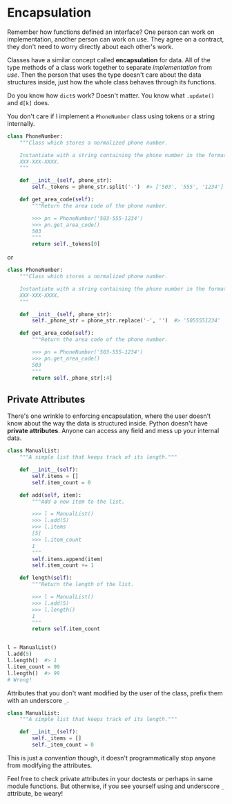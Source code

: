 # Encapsulation

Remember how functions defined an interface?
One person can work on implementation, another person can work on use.
They agree on a contract, they don't need to worry directly about each other's work.

Classes have a similar concept called **encapsulation** for data.
All of the type methods of a class work together to separate _implementation_ from _use_.
Then the person that uses the type doesn't care about the data structures inside, just how the whole class behaves through its functions.

Do you know how `dict`s work?
Doesn't matter.
You know what `.update()` and `d[k]` does.

You don't care if I implement a `PhoneNumber` class using tokens or a string internally.

```py
class PhoneNumber:
    """Class which stores a normalized phone number.

    Instantiate with a string containing the phone number in the format
    XXX-XXX-XXXX.
    """

    def __init__(self, phone_str):
        self._tokens = phone_str.split('-')  #> ['503', '555', '1234']

    def get_area_code(self):
        """Return the area code of the phone number.

        >>> pn = PhoneNumber('503-555-1234')
        >>> pn.get_area_code()
        503
        """
        return self._tokens[0]
```

or

```py
class PhoneNumber:
    """Class which stores a normalized phone number.

    Instantiate with a string containing the phone number in the format
    XXX-XXX-XXXX.
    """

    def __init__(self, phone_str):
        self._phone_str = phone_str.replace('-', '')  #> '5055551234'

    def get_area_code(self):
        """Return the area code of the phone number.

        >>> pn = PhoneNumber('503-555-1234')
        >>> pn.get_area_code()
        503
        """
        return self._phone_str[:4]
```

## Private Attributes

There's one wrinkle to enforcing encapsulation, where the user doesn't know about the way the data is structured inside.
Python doesn't have **private attributes**.
Anyone can access any field and mess up your internal data.

```py
class ManualList:
    """A simple list that keeps track of its length."""

    def __init__(self):
        self.items = []
        self.item_count = 0

    def add(self, item):
        """Add a new item to the list.

        >>> l = ManualList()
        >>> l.add(5)
        >>> l.items
        [5]
        >>> l.item_count
        1
        """
        self.items.append(item)
        self.item_count += 1

    def length(self):
        """Return the length of the list.

        >>> l = ManualList()
        >>> l.add(5)
        >>> l.length()
        1
        """
        return self.item_count


l = ManualList()
l.add(5)
l.length()  #> 1
l.item_count = 99
l.length()  #> 99
# Wrong!
```

Attributes that you don't want modified by the user of the class, prefix them with an underscore `_`.

```py
class ManualList:
    """A simple list that keeps track of its length."""

    def __init__(self):
        self._items = []
        self._item_count = 0
```

This is just a _convention_ though, it doesn't programmatically stop anyone from modifying the attributes.

Feel free to check private attributes in your doctests or perhaps in same module functions.
But otherwise, if you see yourself using and underscore `_` attribute, be weary!
